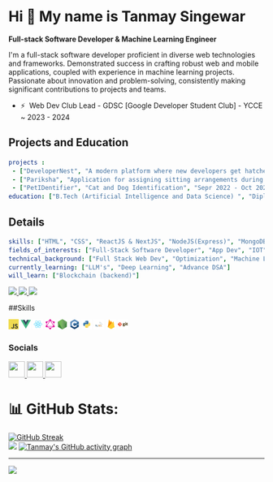 Hi 👋 My name is Tanmay Singewar
=======================================================================================================================================

**Full-stack Software Developer & Machine Learning Engineer**

I'm a full-stack software developer proficient in diverse web technologies and frameworks. Demonstrated success in crafting robust web and mobile applications, coupled with experience in machine learning projects. Passionate about innovation and problem-solving, consistently making significant contributions to projects and teams.
* ⚡  Web Dev Club Lead - GDSC \[Google Developer Student Club\] - YCCE ~ 2023 - 2024
## Projects and Education
 ```yaml
projects : 
  - ["DeveloperNest", "A modern platform where new developers get hatched.", "March 2023 - October 2023"]
  - ["Pariksha", "Application for assigning sitting arrangements during the examination.", "Jan 2023 - March 2023"]
  - ["PetIDentifier", "Cat and Dog Identification", "Sepr 2022 - Oct 2022"]
education: ["B.Tech (Artificial Intelligence and Data Science) ", "Diploma in Electronics And Telecommunication"]
```
## Details
``` yaml
skills: ["HTML", "CSS", "ReactJS & NextJS", "NodeJS(Express)", "MongoDB", "MySql", "React Native (Expo)", "Python"]
fields_of_interests: ["Full-Stack Software Developer", "App Dev", "IOT", "Biomedical Engineering", "AI & ML", "Data Science", "Public Speaking", "Collaboration", "Attending Tec Events"]
technical_background: ["Full Stack Web Dev", "Optimization", "Machine Learning", "Real-Time Systems", "Hybrid App dev"]
currently_learning: ["LLM's", "Deep Learning", "Advance DSA"]
will_learn: ["Blockchain (backend)"]
```

<a href="https://www.github.com/tanmaysingewar" target="_blank" rel="noreferrer">
<img src="https://img.shields.io/github/followers/tanmaysingewar?logo=github&style=for-the-badge&color=a855f7&labelColor=1c1917" />
</a>
<a href="https://www.x.com/tanmay_singewar" target="_blank" rel="noreferrer">
 <img src="[https://img.shields.io/twitter/follow/tanmay_singewar?logo=twitter&style=for-the-badge&color=a855f7&labelColor=1c1917](https://img.shields.io/badge/Twitter-1DA1F2?style=for-the-badge&logo=twitter&logoColor=white)"/>
</a>
<a href="https://www.linkedin.com/in/tanmaysingewar/" target="_blank" rel="noreferrer">
 <img src="https://img.shields.io/badge/LinkedIn-0077B5?style=for-the-badge&logo=linkedin&logoColor=white"/>
</a>

##Skills

<code><img height="20" src="https://raw.githubusercontent.com/github/explore/80688e429a7d4ef2fca1e82350fe8e3517d3494d/topics/javascript/javascript.png"></code>
<code><img height="20" src="https://raw.githubusercontent.com/github/explore/80688e429a7d4ef2fca1e82350fe8e3517d3494d/topics/vue/vue.png"></code>
<code><img height="20" src="https://raw.githubusercontent.com/github/explore/80688e429a7d4ef2fca1e82350fe8e3517d3494d/topics/react/react.png"></code>
<code><img height="20" src="https://raw.githubusercontent.com/github/explore/5c058a388828bb5fde0bcafd4bc867b5bb3f26f3/topics/graphql/graphql.png"></code>
<code><img height="20" src="https://raw.githubusercontent.com/github/explore/80688e429a7d4ef2fca1e82350fe8e3517d3494d/topics/nodejs/nodejs.png"></code>
<code><img height="20" src="https://raw.githubusercontent.com/github/explore/80688e429a7d4ef2fca1e82350fe8e3517d3494d/topics/cpp/cpp.png"></code>
<code><img height="20" src="https://raw.githubusercontent.com/github/explore/80688e429a7d4ef2fca1e82350fe8e3517d3494d/topics/python/python.png"></code>
<code><img height="20" src="https://raw.githubusercontent.com/github/explore/80688e429a7d4ef2fca1e82350fe8e3517d3494d/topics/mysql/mysql.png"></code>
<code><img height="20" src="https://raw.githubusercontent.com/github/explore/80688e429a7d4ef2fca1e82350fe8e3517d3494d/topics/firebase/firebase.png"></code>
<code><img height="20" src="https://raw.githubusercontent.com/github/explore/80688e429a7d4ef2fca1e82350fe8e3517d3494d/topics/git/git.png"></code>

### Socials

<p align="left"> <a href="https://www.github.com/tanmaysingewar" target="_blank" rel="noreferrer"> <picture> <source media="(prefers-color-scheme: dark)" srcset="https://raw.githubusercontent.com/danielcranney/readme-generator/main/public/icons/socials/github-dark.svg" /> <source media="(prefers-color-scheme: light)" srcset="https://raw.githubusercontent.com/danielcranney/readme-generator/main/public/icons/socials/github.svg" /> <img src="https://raw.githubusercontent.com/danielcranney/readme-generator/main/public/icons/socials/github.svg" width="32" height="32" /> </picture> </a> <a href="https://www.linkedin.com/in/tanmaysingewar" target="_blank" rel="noreferrer"> <picture> <source media="(prefers-color-scheme: dark)" srcset="https://raw.githubusercontent.com/danielcranney/readme-generator/main/public/icons/socials/linkedin-dark.svg" /> <source media="(prefers-color-scheme: light)" srcset="https://raw.githubusercontent.com/danielcranney/readme-generator/main/public/icons/socials/linkedin.svg" /> <img src="https://raw.githubusercontent.com/danielcranney/readme-generator/main/public/icons/socials/linkedin.svg" width="32" height="32" /> </picture> </a> <a href="https://www.x.com/tanmay_singewar" target="_blank" rel="noreferrer"> <picture> <source media="(prefers-color-scheme: dark)" srcset="https://raw.githubusercontent.com/danielcranney/readme-generator/main/public/icons/socials/twitter-dark.svg" /> <source media="(prefers-color-scheme: light)" srcset="https://raw.githubusercontent.com/danielcranney/readme-generator/main/public/icons/socials/twitter.svg" /> <img src="https://raw.githubusercontent.com/danielcranney/readme-generator/main/public/icons/socials/twitter.svg" width="32" height="32" /> </picture> </a></p>

# 📊 GitHub Stats:
[![GitHub Streak](https://streak-stats.demolab.com?user=tanmaysingewar&theme=dark)](https://git.io/streak-stats)<br/>
![](https://github-readme-stats.vercel.app/api/top-langs/?username=tanmaysingewar&theme=dark&hide_border=false&include_all_commits=false&count_private=false&layout=compact)
[![Tanmay's GitHub activity graph](https://github-readme-activity-graph.vercel.app/graph?username=tanmaysingewar&theme=github-compact)](https://github.com/tanmaysingewar/github-readme-activity-graph)

---
[![](https://visitcount.itsvg.in/api?id=tanmaysingewar&icon=0&color=0)](https://visitcount.itsvg.in)

<!-- Proudly created with GPRM ( https://gprm.itsvg.in ) -->

